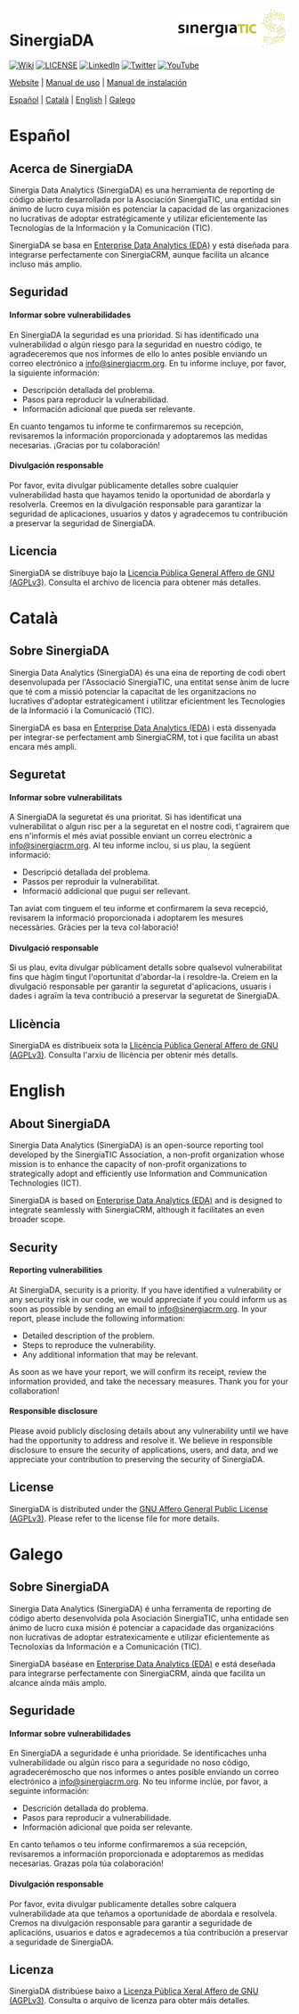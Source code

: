 <a href="https://www.sinergiacrm.org/sinergia-data-analytics">
  <img  src="eda/eda_app/src/assets/images/logos/stic_200x67.png" align="right"  />
</a>

# SinergiaDA

[![Wiki](https://img.shields.io/badge/Information-Wiki-lightgray)](https://wiki.sinergiacrm.org/index.php?title=Manual_de_SinergiaDA)
[![LICENSE](https://img.shields.io/badge/License-AGPL_v3-orange.svg)](./LICENSE.txt)
[![LinkedIn](https://img.shields.io/badge/LinkedIn-0077B5)](https://www.linkedin.com/company/sinergiatic)
[![Twitter](https://img.shields.io/twitter/follow/sinergiacrm?style=social&label=Follow)](https://twitter.com/SinergiaCRM)
[![YouTube](https://img.shields.io/badge/Youtube-FF0000)](https://www.youtube.com/@SinergiaCRM)

[Website](https://www.sinergiacrm.org/sinergia-data-analytics) | 
[Manual de uso](https://wiki.sinergiacrm.org/index.php?title=Manual_de_SinergiaDA) |
[Manual de instalación](https://github.com/SinergiaTIC/SinergiaDA/wiki/Instalaci%C3%B3n-de-SinergiaDA)

[Español](#español) | [Català](#català) | [English](#english) | [Galego](#galego)

# Español

## Acerca de SinergiaDA

Sinergia Data Analytics (SinergiaDA) es una herramienta de reporting de código abierto desarrollada por la Asociación SinergiaTIC, una entidad sin ánimo de lucro cuya misión es potenciar la capacidad de las organizaciones no lucrativas de adoptar estratégicamente y utilizar eficientemente las Tecnologías de la Información y la Comunicación (TIC).

SinergiaDA se basa en [Enterprise Data Analytics (EDA)](https://eda.jortilles.com/) y está diseñada para integrarse perfectamente con SinergiaCRM, aunque facilita un alcance incluso más amplio.

## Seguridad

#### Informar sobre vulnerabilidades

En SinergiaDA la seguridad es una prioridad. Si has identificado una vulnerabilidad o algún riesgo para la seguridad en nuestro código, te agradeceremos que nos informes de ello lo antes posible enviando un correo electrónico a [info@sinergiacrm.org](mailto:info@sinergiacrm.org). En tu informe incluye, por favor, la siguiente información:

- Descripción detallada del problema.
- Pasos para reproducir la vulnerabilidad.
- Información adicional que pueda ser relevante.

En cuanto tengamos tu informe te confirmaremos su recepción, revisaremos la información proporcionada y adoptaremos las medidas necesarias. ¡Gracias por tu colaboración!

#### Divulgación responsable

Por favor, evita divulgar públicamente detalles sobre cualquier vulnerabilidad hasta que hayamos tenido la oportunidad de abordarla y resolverla. Creemos en la divulgación responsable para garantizar la seguridad de aplicaciones, usuarios y datos y agradecemos tu contribución a preservar la seguridad de SinergiaDA.

## Licencia
SinergiaDA se distribuye bajo la [Licencia Pública General Affero de GNU (AGPLv3)](./LICENSE.txt). Consulta el archivo de licencia para obtener más detalles.

# Català

## Sobre SinergiaDA

Sinergia Data Analytics (SinergiaDA) és una eina de reporting de codi obert desenvolupada per l'Associació SinergiaTIC, una entitat sense ànim de lucre que té com a missió potenciar la capacitat de les organitzacions no lucratives d'adoptar estratègicament i utilitzar eficientment les Tecnologies de la Informació i la Comunicació (TIC).

SinergiaDA es basa en [Enterprise Data Analytics (EDA)](https://eda.jortilles.com/) i està dissenyada per integrar-se perfectament amb SinergiaCRM, tot i que facilita un abast encara més ampli.

## Seguretat

#### Informar sobre vulnerabilitats

A SinergiaDA la seguretat és una prioritat. Si has identificat una vulnerabilitat o algun risc per a la seguretat en el nostre codi, t'agrairem que ens n'informis el més aviat possible enviant un correu electrònic a [info@sinergiacrm.org](mailto:info@sinergiacrm.org). Al teu informe inclou, si us plau, la següent informació:

- Descripció detallada del problema.
- Passos per reproduir la vulnerabilitat.
- Informació addicional que pugui ser rellevant.

Tan aviat com tinguem el teu informe et confirmarem la seva recepció, revisarem la informació proporcionada i adoptarem les mesures necessàries. Gràcies per la teva col·laboració!

#### Divulgació responsable

Si us plau, evita divulgar públicament detalls sobre qualsevol vulnerabilitat fins que hàgim tingut l'oportunitat d'abordar-la i resoldre-la. Creiem en la divulgació responsable per garantir la seguretat d'aplicacions, usuaris i dades i agraïm la teva contribució a preservar la seguretat de SinergiaDA.

## Llicència
SinergiaDA es distribueix sota la [Llicència Pública General Affero de GNU (AGPLv3)](./LICENSE.txt). Consulta l'arxiu de llicència per obtenir més detalls.

# English

## About SinergiaDA

Sinergia Data Analytics (SinergiaDA) is an open-source reporting tool developed by the SinergiaTIC Association, a non-profit organization whose mission is to enhance the capacity of non-profit organizations to strategically adopt and efficiently use Information and Communication Technologies (ICT).

SinergiaDA is based on [Enterprise Data Analytics (EDA)](https://eda.jortilles.com/) and is designed to integrate seamlessly with SinergiaCRM, although it facilitates an even broader scope.

## Security

#### Reporting vulnerabilities

At SinergiaDA, security is a priority. If you have identified a vulnerability or any security risk in our code, we would appreciate if you could inform us as soon as possible by sending an email to [info@sinergiacrm.org](mailto:info@sinergiacrm.org). In your report, please include the following information:

- Detailed description of the problem.
- Steps to reproduce the vulnerability.
- Any additional information that may be relevant.

As soon as we have your report, we will confirm its receipt, review the information provided, and take the necessary measures. Thank you for your collaboration!

#### Responsible disclosure

Please avoid publicly disclosing details about any vulnerability until we have had the opportunity to address and resolve it. We believe in responsible disclosure to ensure the security of applications, users, and data, and we appreciate your contribution to preserving the security of SinergiaDA.

## License
SinergiaDA is distributed under the [GNU Affero General Public License (AGPLv3)](./LICENSE.txt). Please refer to the license file for more details.

# Galego

## Sobre SinergiaDA

Sinergia Data Analytics (SinergiaDA) é unha ferramenta de reporting de código aberto desenvolvida pola Asociación SinergiaTIC, unha entidade sen ánimo de lucro cuxa misión é potenciar a capacidade das organizacións non lucrativas de adoptar estratexicamente e utilizar eficientemente as Tecnoloxías da Información e a Comunicación (TIC).

SinergiaDA baséase en [Enterprise Data Analytics (EDA)](https://eda.jortilles.com/) e está deseñada para integrarse perfectamente con SinergiaCRM, aínda que facilita un alcance aínda máis amplo.

## Seguridade

#### Informar sobre vulnerabilidades

En SinergiaDA a seguridade é unha prioridade. Se identificaches unha vulnerabilidade ou algún risco para a seguridade no noso código, agradecerémoscho que nos informes o antes posible enviando un correo electrónico a [info@sinergiacrm.org](mailto:info@sinergiacrm.org). No teu informe inclúe, por favor, a seguinte información:

- Descrición detallada do problema.
- Pasos para reproducir a vulnerabilidade.
- Información adicional que poida ser relevante.

En canto teñamos o teu informe confirmaremos a súa recepción, revisaremos a información proporcionada e adoptaremos as medidas necesarias. Grazas pola túa colaboración!

#### Divulgación responsable

Por favor, evita divulgar publicamente detalles sobre calquera vulnerabilidade ata que teñamos a oportunidade de abordala e resolvela. Cremos na divulgación responsable para garantir a seguridade de aplicacións, usuarios e datos e agradecemos a túa contribución a preservar a seguridade de SinergiaDA.

## Licenza
SinergiaDA distribúese baixo a [Licenza Pública Xeral Affero de GNU (AGPLv3)](./LICENSE.txt). Consulta o arquivo de licenza para obter máis detalles.
